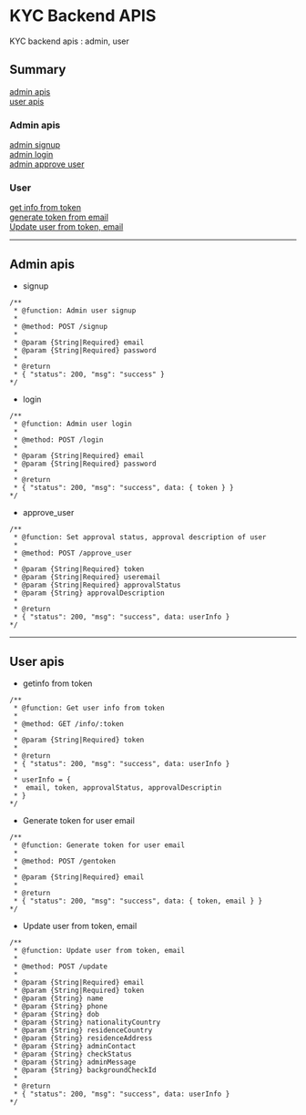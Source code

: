# KYC Backend APIS
KYC backend apis : admin, user

## Summary
[admin apis](#admin-apis-1)  
[user apis](#user-apis)  
### Admin apis
[admin signup](#signup)  
[admin login](#login)  
[admin approve user](#approve_user)  
### User
[get info from token](#getinfotoken)  
[generate token from email](#generatetoken)  
[Update user from token, email](#updateuser)  

***

## Admin apis

<a name="signup"/>

- signup
```
/**
 * @function: Admin user signup
 * 
 * @method: POST /signup
 * 
 * @param {String|Required} email
 * @param {String|Required} password
 * 
 * @return
 * { "status": 200, "msg": "success" }
*/
```

<a name="login"/>

- login
```
/**
 * @function: Admin user login
 * 
 * @method: POST /login
 * 
 * @param {String|Required} email
 * @param {String|Required} password
 * 
 * @return
 * { "status": 200, "msg": "success", data: { token } }
*/
```

<a name="approve_user"/>

- approve_user
```
/**
 * @function: Set approval status, approval description of user
 * 
 * @method: POST /approve_user
 * 
 * @param {String|Required} token
 * @param {String|Required} useremail
 * @param {String|Required} approvalStatus
 * @param {String} approvalDescription
 * 
 * @return
 * { "status": 200, "msg": "success", data: userInfo }
*/
```

***

## User apis

<a name="getinfotoken"/>

- getinfo from token
```
/**
 * @function: Get user info from token
 * 
 * @method: GET /info/:token
 * 
 * @param {String|Required} token
 * 
 * @return
 * { "status": 200, "msg": "success", data: userInfo }
 * 
 * userInfo = {
 *  email, token, approvalStatus, approvalDescriptin
 * }
*/
```

<a name="generatetoken"/>

- Generate token for user email
```
/**
 * @function: Generate token for user email
 * 
 * @method: POST /gentoken
 * 
 * @param {String|Required} email
 * 
 * @return
 * { "status": 200, "msg": "success", data: { token, email } }
*/
```

<a name="updateuser"/>

- Update user from token, email
```
/**
 * @function: Update user from token, email
 * 
 * @method: POST /update
 * 
 * @param {String|Required} email
 * @param {String|Required} token
 * @param {String} name
 * @param {String} phone
 * @param {String} dob
 * @param {String} nationalityCountry
 * @param {String} residenceCountry
 * @param {String} residenceAddress
 * @param {String} adminContact
 * @param {String} checkStatus
 * @param {String} adminMessage
 * @param {String} backgroundCheckId
 * 
 * @return
 * { "status": 200, "msg": "success", data: userInfo }
*/
```
